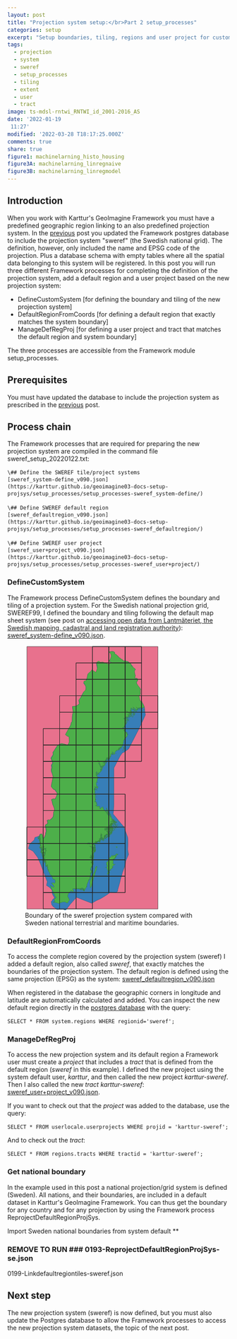 ```yaml
---
layout: post
title: "Projection system setup:</br>Part 2 setup_processes"
categories: setup
excerpt: "Setup boundaries, tiling, regions and user project for custom projection system (SWEREF99)"
tags:
  - projection
  - system
  - sweref
  - setup_processes
  - tiling
  - extent
  - user
  - tract
image: ts-mdsl-rntwi_RNTWI_id_2001-2016_AS
date: '2022-01-19
 11:27'
modified: '2022-03-28 T18:17:25.000Z'
comments: true
share: true
figure1: machinelarning_histo_housing
figure3A: machinelarning_linregnaive
figure3B: machinelarning_linregmodel
---
```

<script src="https://karttur.github.io/common/assets/js/karttur/togglediv.js"></script>
## Introduction

When you work with Karttur's GeoImagine Framework you must have a predefined geographic region linking to an also predefined projection system. In the [previous](../setup-projsys-sweref-db) post you updated the Framework postgres database to include the projection system "sweref" (the Swedish national grid). The definition, however, only included the name and EPSG code of the projection. Plus a database schema with empty tables where all the spatial data belonging to this system will be registered. In this post you will run three different Framework processes for completing the definition of the projection system, add a default region and a user project based on the new projection system:

- DefineCustomSystem [for defining the boundary and tiling of the new projection system]
- DefaultRegionFromCoords [for defining a default region that exactly matches the system boundary]
- ManageDefRegProj [for defining a user project and tract that matches the default region and system boundary]

The three processes are accessible from the Framework module <span class='module'>setup_processes</span>.

## Prerequisites

You must have updated the database to include the projection system as prescribed in the [previous](../setup-projsys-sweref-db) post.

## Process chain

The Framework processes that are required for preparing the new projection system are compiled in the command file <span class='file'>sweref_setup_20220122.txt</span>:

```
\## Define the SWEREF tile/project systems
[sweref_system-define_v090.json](https://karttur.github.io/geoimagine03-docs-setup-projsys/setup_processes/setup_processes-sweref_system-define/)

\## Define SWEREF default region
[sweref_defaultregion_v090.json](https://karttur.github.io/geoimagine03-docs-setup-projsys/setup_processes/setup_processes-sweref_defaultregion/)

\## Define SWEREF user project
[sweref_user+project_v090.json](https://karttur.github.io/geoimagine03-docs-setup-projsys/setup_processes/setup_processes-sweref_user+project/)
```

### DefineCustomSystem

The Framework process DefineCustomSystem defines the boundary and tiling of a projection system. For the Swedish national projection grid, SWEREF99, I defined the boundary and tiling following the default map sheet system (see post on [accessing open data from Lantmäteriet, the Swedish mapping, cadastral and land registration authority](https://karttur.github.io/geoimagine03-proj-wetland-se/wetkand-se_download-lantmateriet)): [sweref_system-define_v090.json](../../setup_processes/setup_processes-sweref_system-define/).

<figure>
<img src="../../images/sweref_epsg3006_boundary_se.png">
<figcaption>Boundary of the sweref projection system compared with Sweden national terrestrial and maritime boundaries.</figcaption>
</figure>

### DefaultRegionFromCoords

To access the complete region covered by the projection system (sweref) I added a default region, also called _sweref_, that exactly matches the boundaries of the projection system. The default region is defined using the same projection (EPSG) as the system: [sweref_defaultregion_v090.json](../../setup_processes/setup_processes-sweref_defaultregion/)

When registered in the database the geographic corners in longitude and latitude are automatically calculated and added. You can inspect the new default region directly in the [postgres database](https://karttur.github.io/setup-ide/setup-ide/install-postgres#TablePlus) with the query:

```
SELECT * FROM system.regions WHERE regionid='sweref';
```

### ManageDefRegProj

To access the new projection system and its default region a Framework user must create a _project_ that includes a _tract_ that is defined from the default region (_sweref_ in this example). I defined the new project using the system default user, _karttur_, and then called the new project _karttur-sweref_. Then I also called the new _tract_ _karttur-sweref_: [sweref_user+project_v090.json](../../setup_processes/setup_processes-sweref_user+project/).

If you want to check out that the _project_ was added to the database, use the query:

```
SELECT * FROM userlocale.userprojects WHERE projid = 'karttur-sweref';
```

And to check out the _tract_:

```
SELECT * FROM regions.tracts WHERE tractid = 'karttur-sweref';
```

### Get national boundary

In the example used in this post a national projection/grid system is defined (Sweden). All nations, and their boundaries, are included in a default dataset in Karttur's GeoImagine Framework. You can thus get the boundary for any country and for any projection by using the Framework process <span class='process'>ReprojectDefaultRegionProjSys</span>.

Import Sweden national boundaries from system default **
### REMOVE TO RUN ### 0193-ReprojectDefaultRegionProjSys-se.json

0199-Linkdefaultregiontiles-sweref.json

## Next step

The new projection system (sweref) is now defined, but you must also update the Postgres database to allow the Framework processes to access the new projection system datasets, the topic of the next post.
